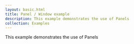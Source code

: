 ```yaml
---
layout: basic.html
title: Panel / Window example
description: This example demonstrates the use of Panels
collection: Examples
---
```


This example demonstrates the use of Panels
